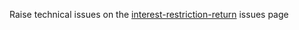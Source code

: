 Raise technical issues on the [interest-restriction-return](https://github.com/hmrc/interest-restriction-return/issues) issues page
